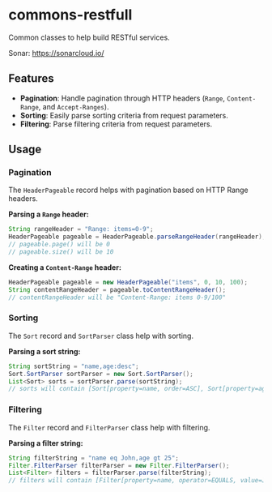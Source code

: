 # commons-restfull

Common classes to help build RESTful services.

Sonar: https://sonarcloud.io/

## Features

* **Pagination**: Handle pagination through HTTP headers (`Range`, `Content-Range`, and `Accept-Ranges`).
* **Sorting**: Easily parse sorting criteria from request parameters.
* **Filtering**: Parse filtering criteria from request parameters.

## Usage

### Pagination

The `HeaderPageable` record helps with pagination based on HTTP Range headers.

**Parsing a `Range` header:**

```java
String rangeHeader = "Range: items=0-9";
HeaderPageable pageable = HeaderPageable.parseRangeHeader(rangeHeader);
// pageable.page() will be 0
// pageable.size() will be 10
```

**Creating a `Content-Range` header:**

```java
HeaderPageable pageable = new HeaderPageable("items", 0, 10, 100);
String contentRangeHeader = pageable.toContentRangeHeader();
// contentRangeHeader will be "Content-Range: items 0-9/100"
```

### Sorting

The `Sort` record and `SortParser` class help with sorting.

**Parsing a sort string:**

```java
String sortString = "name,age:desc";
Sort.SortParser sortParser = new Sort.SortParser();
List<Sort> sorts = sortParser.parse(sortString);
// sorts will contain [Sort[property=name, order=ASC], Sort[property=age, order=DESC]]
```

### Filtering

The `Filter` record and `FilterParser` class help with filtering.

**Parsing a filter string:**

```java
String filterString = "name eq John,age gt 25";
Filter.FilterParser filterParser = new Filter.FilterParser();
List<Filter> filters = filterParser.parse(filterString);
// filters will contain [Filter[property=name, operator=EQUALS, value=John], Filter[property=age, operator=GREATER, value=25]]
```
